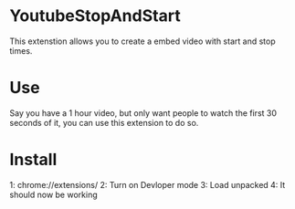 # YoutubeStopAndStart

This extenstion allows you to create a embed video with start and stop times. 

# Use

Say you have a 1 hour video, but only want people to watch the first 30 seconds of it, you can use this extension to do so.

# Install

1: chrome://extensions/
2: Turn on Devloper mode
3: Load unpacked
4: It should now be working

